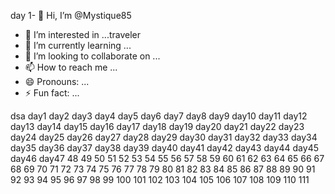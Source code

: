 day 1- 👋 Hi, I’m @Mystique85
- 👀 I’m interested in ...traveler
- 🌱 I’m currently learning ...
- 💞️ I’m looking to collaborate on ...
- 📫 How to reach me ...
- 😄 Pronouns: ...
- ⚡ Fun fact: ...

<!---
Mystique85/Mystique85 is a ✨ special ✨ repository because its `README.md` (this file) appears on your GitHub profile.
You can click the Preview link to take a look at your changes.
--->
dsa
day1
day2
day3
day4
day5
day6
day7
day8
day9
day10
day11
day12
day13
day14
day15
day16
day17
day18
day19
day20
day21
day22
day23
day24
day25
day26
day27
day28
day29
day30
day31
day32
day33
day34
day35
day36
day37
day38
day39
day40
day41
day42
day43
day44
day45
day46
day47
48
49
50
51
52
53
54
55
56
57
58
59
60
61
62
63
64
65
66
67
68
69
70
71
72
73
74
75
76
77
78
79
80
81
82
83
84
85
86
87
88
89
90
91
92
93
94
95
96
97
98
99
100
101
102
103
104
105
106
107
108
109
110
111
